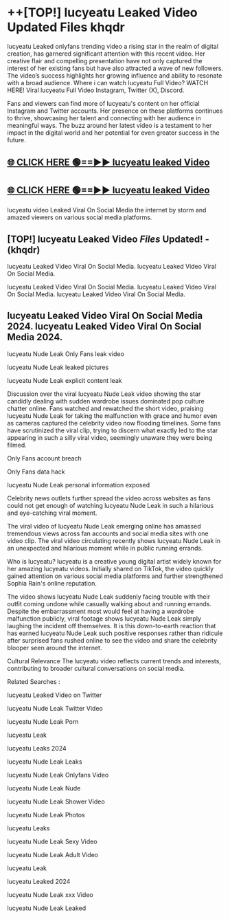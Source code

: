 # ++[TOP!] lucyeatu Leaked Video Updated Files khqdr<br>

lucyeatu Leaked onlyfans trending video a rising star in the realm of digital creation, has garnered significant attention with this recent video. Her creative flair and compelling presentation have not only captured the interest of her existing fans but have also attracted a wave of new followers. The video’s success highlights her growing influence and ability to resonate with a broad audience.
Where i can watch lucyeatu Full Video? WATCH HERE! Viral lucyeatu Full Video Instagram, Twitter (X), Discord.


Fans and viewers can find more of lucyeatu's content on her official Instagram and Twitter accounts. Her presence on these platforms continues to thrive, showcasing her talent and connecting with her audience in meaningful ways. The buzz around her latest video is a testament to her impact in the digital world and her potential for even greater success in the future.


## [🌐 CLICK HERE 🟢==►► lucyeatu leaked Video ](https://xnudes.xyz/go)

## [🌐 CLICK HERE 🟢==►► lucyeatu leaked Video ](https://xnudes.xyz/go)



lucyeatu video Leaked Viral On Social Media the internet by storm and amazed viewers on various social media platforms.


## [TOP!] lucyeatu Leaked Video *Files* Updated! - (khqdr)

lucyeatu Leaked Video Viral On Social Media. lucyeatu Leaked Video Viral On Social Media.

lucyeatu Leaked Video Viral On Social Media. lucyeatu Leaked Video Viral On Social Media. lucyeatu Leaked Video Viral On Social Media.


## lucyeatu Leaked Video Viral On Social Media 2024. lucyeatu Leaked Video Viral On Social Media 2024.
lucyeatu Nude Leak Only Fans leak video

lucyeatu Nude Leak leaked pictures

lucyeatu Nude Leak explicit content leak

Discussion over the viral lucyeatu Nude Leak video showing the star candidly dealing with sudden wardrobe issues dominated pop culture chatter online. Fans watched and rewatched the short video, praising lucyeatu Nude Leak for taking the malfunction with grace and humor even as cameras captured the celebrity video now flooding timelines. Some fans have scrutinized the viral clip, trying to discern what exactly led to the star appearing in such a silly viral video, seemingly unaware they were being filmed.


Only Fans account breach

Only Fans data hack

lucyeatu Nude Leak personal information exposed

Celebrity news outlets further spread the video across websites as fans could not get enough of watching lucyeatu Nude Leak in such a hilarious and eye-catching viral moment.


The viral video of lucyeatu Nude Leak emerging online has amassed tremendous views across fan accounts and social media sites with one video clip. The viral video circulating recently shows lucyeatu Nude Leak in an unexpected and hilarious moment while in public running errands.


Who is lucyeatu? lucyeatu is a creative young digital artist widely known for her amazing lucyeatu videos. Initially shared on TikTok, the video quickly gained attention on various social media platforms and further strengthened Sophia Rain's online reputation.

The video shows lucyeatu Nude Leak suddenly facing trouble with their outfit coming undone while casually walking about and running errands. Despite the embarrassment most would feel at having a wardrobe malfunction publicly, viral footage shows lucyeatu Nude Leak simply laughing the incident off themselves. It is this down-to-earth reaction that has earned lucyeatu Nude Leak such positive responses rather than ridicule after surprised fans rushed online to see the video and share the celebrity blooper seen around the internet.

Cultural Relevance The lucyeatu video reflects current trends and interests, contributing to broader cultural conversations on social media.

Related Searches :

lucyeatu Leaked Video on Twitter

lucyeatu Nude Leak Twitter Video

lucyeatu Nude Leak Porn

lucyeatu Leak 

lucyeatu Leaks 2024

lucyeatu Nude Leak Leaks

lucyeatu Nude Leak Onlyfans Video

lucyeatu Nude Leak Nude

lucyeatu Nude Leak Shower Video

lucyeatu Nude Leak Photos

lucyeatu Leaks

lucyeatu Nude Leak Sexy Video

lucyeatu Nude Leak Adult Video

lucyeatu Leak

lucyeatu Leaked 2024

lucyeatu Nude Leak xxx Video

lucyeatu Nude Leak Leaked
